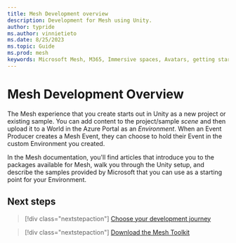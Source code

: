 ```yaml
---
title: Mesh Development overview
description: Development for Mesh using Unity.
author: typride
ms.author: vinnietieto
ms.date: 8/25/2023
ms.topic: Guide
ms.prod: mesh
keywords: Microsoft Mesh, M365, Immersive spaces, Avatars, getting started, documentation, features
---
```


# Mesh Development Overview

The Mesh experience that you create starts out in Unity as a new project or existing sample. You can add content to the project/sample *scene* and then upload it to a World in the Azure Portal as an *Environment*. When an Event Producer creates a Mesh Event, they can choose to hold their Event in the custom Environment you created.

In the Mesh documentation, you'll find articles that introduce you to the packages available for Mesh, walk you through the Unity setup, and describe the samples provided by Microsoft that you can use as a starting point for your Environment. 

## Next steps

   > [!div class="nextstepaction"]
   > [Choose your development journey](Getting%20started/choose-your-journey.md)

   > [!div class="nextstepaction"]
   > [Download the Mesh Toolkit](Getting%20started/download-the-mesh-toolkit.md)